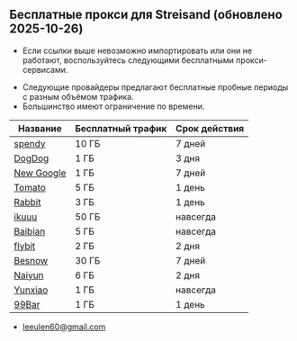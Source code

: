 ## Бесплатные прокси для Streisand (обновлено 2025-10-26)

* Если ссылки выше невозможно импортировать или они не работают, воспользуйтесь следующими бесплатными прокси-сервисами.

- Следующие провайдеры предлагают бесплатные пробные периоды с разным объёмом трафика.
- Большинство имеют ограничение по времени.

| Название                                                                                        | Бесплатный трафик | Срок действия |
| ----------------------------------------------------------------------------------------------- | ----------------- | ------------- |
| [spendy](https://cloud.speedypro.xyz/#/register?code=RTSPWuvE)                                  | 10 ГБ             | 7 дней        |
| [DogDog](https://down.dginv.click/#/register?code=ZASVvaXN)                                     | 1 ГБ              | 3 дня         |
| [New Google](https://qingse001.cc/#/register?code=Hw9HyaLY)                                     | 1 ГБ              | 7 дней        |
| [Tomato](https://fqhy.xyz/)                                                                     | 5 ГБ              | 1 день        |
| [Rabbit](https://xn--aahqobiuz947-1s0y.xn--54qt46au9eooa.com/index.php#/register?code=8m21XQdd) | 3 ГБ              | 1 день        |
| [ikuuu](https://ikuuu.de/auth/register?code=IdlE)                                               | 50 ГБ             | навсегда      |
| [Baibian](https://bbxy.xn--cesw6hd3s99f.com/auth/register?code=uscB)                            | 5 ГБ              | навсегда      |
| [flybit](https://flybit.vip/#/register?code=KJiq4vYM)                                           | 2 ГБ              | 2 дня         |
| [Besnow](https://besnow.me/index.php#/register?code=3K6CuYQG)                                   | 30 ГБ             | 7 дней        |
| [Naiyun](https://www.v2ny.me?path=register&code=05XjPGu5)                                       | 6 ГБ              | 2 дня         |
| [Yunxiao](https://cpdd.one/?r=106143)                                                           | 1 ГБ              | навсегда      |
| [99Bar](https://99vpn.bar/#/register?code=z6wLtsdW)                                             | 1 ГБ              | 1 день        |

* [leeulen60@gmail.com](mailto:leeulen60@gmail.com)

